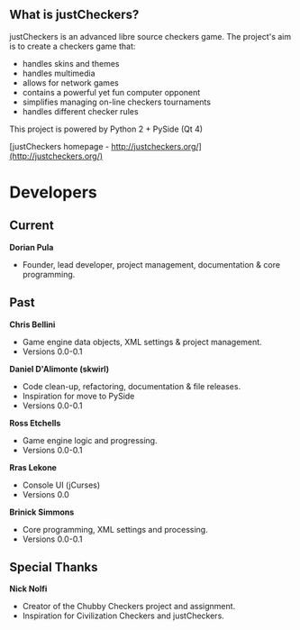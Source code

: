 What is justCheckers?
---------------------

justCheckers is an advanced libre source checkers game. The project's aim is to create a checkers game that:

* handles skins and themes
* handles multimedia
* allows for network games
* contains a powerful yet fun computer opponent
* simplifies managing on-line checkers tournaments
* handles different checker rules
    
This project is powered by Python 2 + PySide (Qt 4)

[justCheckers homepage - http://justcheckers.org/](http://justcheckers.org/)

Developers
==========

Current
-------

**Dorian Pula**

- Founder, lead developer, project management,  documentation & core programming.

Past
----

**Chris Bellini**

- Game engine data objects, XML settings & project management.
- Versions 0.0-0.1

**Daniel D'Alimonte (skwirl)**

- Code clean-up, refactoring, documentation & file releases.
- Inspiration for move to PySide
- Versions 0.0-0.1

**Ross Etchells**

- Game engine logic and progressing.
- Versions 0.0-0.1

**Rras Lekone**

- Console UI (jCurses)
- Versions 0.0

**Brinick Simmons**

- Core programming, XML settings and processing.
- Versions 0.0-0.1

Special Thanks
--------------

**Nick Nolfi**

- Creator of the Chubby Checkers project and assignment.
- Inspiration for Civilization Checkers and justCheckers.